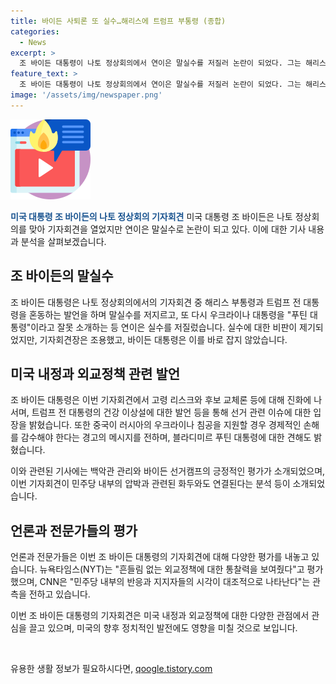 ```yaml
---
title: 바이든 사퇴론 또 실수…해리스에 트럼프 부통령 (종합)
categories:
  - News
excerpt: >
  조 바이든 대통령이 나토 정상회의에서 연이은 말실수를 저질러 논란이 되었다. 그는 해리스 부통령을 트럼프 전 대통령으로 혼동하고, 우크라이나 대통령을 푸틴 대통령으로 잘못 소개하며 실수를 범했다. 이에 대해 바이든 대통령은 회의는 성공적이었다고 강조하며, 대선후보 사퇴 압박을 일축했다. 뉴욕타임스(NYT)는 외교정책에 있어 통찰력을 보여줬지만, 답변이 흔들리기도 했다고 평가했다. CNN은 기자회견은 민주당 내부의 긴장을 완화시키는 역할을 했다고 보도했다.
feature_text: >
  조 바이든 대통령이 나토 정상회의에서 연이은 말실수를 저질러 논란이 되었다. 그는 해리스 부통령을 트럼프 전 대통령으로 혼동하고, 우크라이나 대통령을 푸틴 대통령으로 잘못 소개하며 실수를 범했다. 이에 대해 바이든 대통령은 회의는 성공적이었다고 강조하며, 대선후보 사퇴 압박을 일축했다. 뉴욕타임스(NYT)는 외교정책에 있어 통찰력을 보여줬지만, 답변이 흔들리기도 했다고 평가했다. CNN은 기자회견은 민주당 내부의 긴장을 완화시키는 역할을 했다고 보도했다.
image: '/assets/img/newspaper.png'
---
```


<p><img src="/assets/img/news.png" alt="rentncar 속보" /></p>

<p><b><span style="color: #1a5490;">미국 대통령 조 바이든의 나토 정상회의 기자회견</span></b>
미국 대통령 조 바이든은 나토 정상회의를 맞아 기자회견을 열었지만 연이은 말실수로 논란이 되고 있다. 이에 대한 기사 내용과 분석을 살펴보겠습니다.</p>

<h2 data-ke-size="size26">조 바이든의 말실수</h2>

<p>조 바이든 대통령은 나토 정상회의에서의 기자회견 중 해리스 부통령과 트럼프 전 대통령을 혼동하는 발언을 하며 말실수를 저지르고, 또 다시 우크라이나 대통령을 "푸틴 대통령"이라고 잘못 소개하는 등 연이은 실수를 저질렀습니다. 실수에 대한 비판이 제기되었지만, 기자회견장은 조용했고, 바이든 대통령은 이를 바로 잡지 않았습니다.</p>

<h2 data-ke-size="size26">미국 내정과 외교정책 관련 발언</h2>

<p>조 바이든 대통령은 이번 기자회견에서 고령 리스크와 후보 교체론 등에 대해 진화에 나서며, 트럼프 전 대통령의 건강 이상설에 대한 발언 등을 통해 선거 관련 이슈에 대한 입장을 밝혔습니다. 또한 중국이 러시아의 우크라이나 침공을 지원할 경우 경제적인 손해를 감수해야 한다는 경고의 메시지를 전하며, 블라디미르 푸틴 대통령에 대한 견해도 밝혔습니다.</p>

<p>이와 관련된 기사에는 백악관 관리와 바이든 선거캠프의 긍정적인 평가가 소개되었으며, 이번 기자회견이 민주당 내부의 압박과 관련된 화두와도 연결된다는 분석 등이 소개되었습니다.</p>

<h2 data-ke-size="size26">언론과 전문가들의 평가</h2>

<p>언론과 전문가들은 이번 조 바이든 대통령의 기자회견에 대해 다양한 평가를 내놓고 있습니다. 뉴욕타임스(NYT)는 "흔들림 없는 외교정책에 대한 통찰력을 보여줬다"고 평가했으며, CNN은 "민주당 내부의 반응과 지지자들의 시각이 대조적으로 나타난다"는 관측을 전하고 있습니다.</p>

<p>이번 조 바이든 대통령의 기자회견은 미국 내정과 외교정책에 대한 다양한 관점에서 관심을 끌고 있으며, 미국의 향후 정치적인 발전에도 영향을 미칠 것으로 보입니다.</p>

<p data-ke-size="size16">&nbsp;</p>
유용한 생활 정보가 필요하시다면, <a href="https://qoogle.tistory.com" rel="dofollow">qoogle.tistory.com</a>


